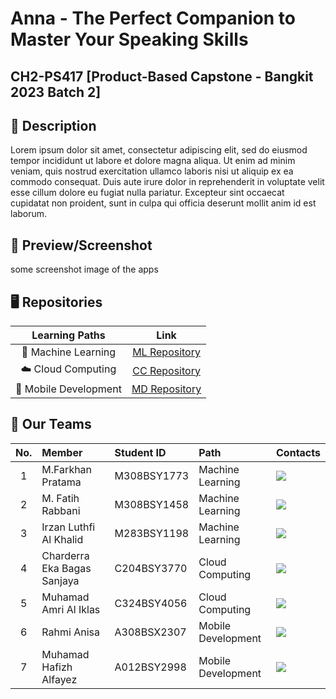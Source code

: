 # Anna - The Perfect Companion to Master Your Speaking Skills
## CH2-PS417 [Product-Based Capstone - Bangkit 2023 Batch 2]

## 📑 Description
Lorem ipsum dolor sit amet, consectetur adipiscing elit, sed do eiusmod tempor incididunt ut labore et dolore magna aliqua. Ut enim ad minim veniam, quis nostrud exercitation ullamco laboris nisi ut aliquip ex ea commodo consequat. Duis aute irure dolor in reprehenderit in voluptate velit esse cillum dolore eu fugiat nulla pariatur. Excepteur sint occaecat cupidatat non proident, sunt in culpa qui officia deserunt mollit anim id est laborum.

## 📲 Preview/Screenshot
some screenshot image of the apps

## 🖥️ Repositories
|   Learning Paths      |                           Link                            |
| :-------------------: | :-------------------------------------------------------: |
| 🤖 Machine Learning   | [ML Repository](https://github.com/Anna-Bangkit-2023/ML) |
| ☁️ Cloud Computing    | [CC Repository](https://github.com/Anna-Bangkit-2023/CC) |
| 📱 Mobile Development | [MD Repository](https://github.com/Anna-Bangkit-2023/MD) |

## 🙋‍ Our Teams
| No. |            Member           | Student ID  |        Path         |        Contacts        |
|:---:| :-------------------------- | :---------- | :------------------ | :--------------------- |
|  1  | M.Farkhan Pratama           | M308BSY1773 |  Machine Learning   | <a href="https://www.linkedin.com/in/m-farkhan-pratama/"><img src="https://img.shields.io/badge/linkedin-%230077B5.svg?style=for-the-badge&logo=linkedin&logoColor=white"></a> |
|  2  | M. Fatih Rabbani            | M308BSY1458 |  Machine Learning   | <a href="https://www.linkedin.com/in/m-fatih-rabbani/"><img src="https://img.shields.io/badge/linkedin-%230077B5.svg?style=for-the-badge&logo=linkedin&logoColor=white"></a> |
|  3  | Irzan Luthfi Al Khalid      | M283BSY1198 |  Machine Learning   | <a href="https://www.linkedin.com/in/irzanluthfi/"><img src="https://img.shields.io/badge/linkedin-%230077B5.svg?style=for-the-badge&logo=linkedin&logoColor=white"></a> |
|  4  | Charderra Eka Bagas Sanjaya | C204BSY3770 |  Cloud Computing    | <a href="https://www.linkedin.com/in/charderra-sanjaya/"><img src="https://img.shields.io/badge/linkedin-%230077B5.svg?style=for-the-badge&logo=linkedin&logoColor=white"></a> |
|  5  | Muhamad Amri Al Iklas       | C324BSY4056 |  Cloud Computing    | <a href="https://www.linkedin.com/in/muhamad-amri-al-iklas/"><img src="https://img.shields.io/badge/linkedin-%230077B5.svg?style=for-the-badge&logo=linkedin&logoColor=white"></a> |
|  6  | Rahmi Anisa                 | A308BSX2307 |  Mobile Development | <a href="https://www.linkedin.com/in/rahmi-anisa/"><img src="https://img.shields.io/badge/linkedin-%230077B5.svg?style=for-the-badge&logo=linkedin&logoColor=white"></a> |
|  7  | Muhamad Hafizh Alfayez      | A012BSY2998 |  Mobile Development | <a href="https://www.linkedin.com/in/muhamad-hafizh-alfayez/"><img src="https://img.shields.io/badge/linkedin-%230077B5.svg?style=for-the-badge&logo=linkedin&logoColor=white"></a> |
